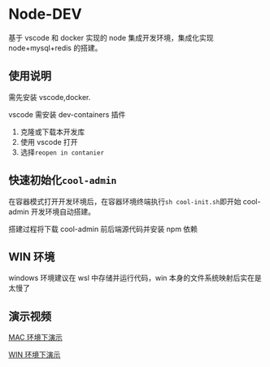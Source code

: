 # Node-DEV

基于 vscode 和 docker 实现的 node 集成开发环境，集成化实现 node+mysql+redis 的搭建。

## 使用说明

需先安装 vscode,docker.

vscode 需安装 dev-containers 插件

1. 克隆或下载本开发库
2. 使用 vscode 打开
3. 选择`reopen in contanier`

## 快速初始化`cool-admin`

在容器模式打开开发环境后，在容器环境终端执行`sh cool-init.sh`即开始 cool-admin 开发环境自动搭建。

搭建过程将下载 cool-admin 前后端源代码并安装 npm 依赖

## WIN 环境

windows 环境建议在 wsl 中存储并运行代码，win 本身的文件系统映射后实在是太慢了

## 演示视频

[MAC 环境下演示](https://www.bilibili.com/video/BV1yS4y1c7g9)

[WIN 环境下演示](https://www.bilibili.com/video/BV1NZ4y1Y7zf)
